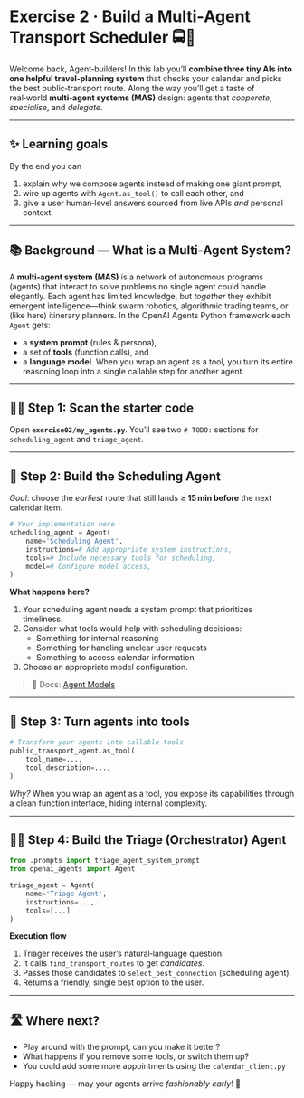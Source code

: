 # Exercise 2 · Build a Multi‑Agent Transport Scheduler 🚍🤖

Welcome back, Agent‑builders!
 In this lab you’ll **combine three tiny AIs into one helpful travel‑planning system** that checks your calendar and picks the best public‑transport route.
 Along the way you’ll get a taste of real‑world **multi‑agent systems (MAS)** design: agents that *cooperate*, *specialise*, and *delegate*.

------

## ✨ Learning goals

By the end you can

1. explain why we compose agents instead of making one giant prompt,
2. wire up agents with `Agent.as_tool()` to call each other, and
3. give a user human‑level answers sourced from live APIs *and* personal context.

------

## 📚 Background — What is a Multi‑Agent System?

A **multi‑agent system (MAS)** is a network of autonomous programs (agents) that interact to solve problems no single agent could handle elegantly.
 Each agent has limited knowledge, but *together* they exhibit emergent intelligence—think swarm robotics, algorithmic trading teams, or (like here) itinerary planners.
 In the OpenAI Agents Python framework each `Agent` gets:

- a **system prompt** (rules & persona),
- a set of **tools** (function calls), and
- a **language model**.
  When you wrap an agent as a tool, you turn its entire reasoning loop into a single callable step for another agent.



------

## 🚶‍♂️ Step 1: Scan the starter code

Open **`exercise02/my_agents.py`**.
 You’ll see two `# TODO:` sections for `scheduling_agent` and `triage_agent`.

------

## 🚄 Step 2: Build the Scheduling Agent

*Goal*: choose the *earliest* route that still lands ≥ **15 min before** the next calendar item.

```python
# Your implementation here
scheduling_agent = Agent(
    name='Scheduling Agent',
    instructions=# Add appropriate system instructions,
    tools=# Include necessary tools for scheduling,
    model=# Configure model access,
)
```

**What happens here?**

1. Your scheduling agent needs a system prompt that prioritizes timeliness.
2. Consider what tools would help with scheduling decisions:
   - Something for internal reasoning
   - Something for handling unclear user requests
   - Something to access calendar information
3. Choose an appropriate model configuration.

> 🔗 Docs: [Agent Models](https://openai.github.io/openai-agents-python/models/)

------

## 🤝 Step 3: Turn agents into tools

```python
# Transform your agents into callable tools
public_transport_agent.as_tool(
    tool_name=...,
    tool_description=...,
)
```

*Why?* When you wrap an agent as a tool, you expose its capabilities through a clean function interface, hiding internal complexity.

------

## 🧑‍⚖️ Step 4: Build the Triage (Orchestrator) Agent

```python
from .prompts import triage_agent_system_prompt
from openai_agents import Agent

triage_agent = Agent(
    name='Triage Agent',
    instructions=...,
    tools=[...]
)
```

**Execution flow**

1. Triager receives the user’s natural‑language question.
2. It calls `find_transport_routes` to get *candidates*.
3. Passes those candidates to `select_best_connection` (scheduling agent).
4. Returns a friendly, single best option to the user.

------

## 🛣️ Where next?

- Play around with the prompt, can you make it better?
- What happens if you remove some tools, or switch them up?
- You could add some more appointments using the `calendar_client.py`

Happy hacking — may your agents arrive *fashionably early*! 🚉